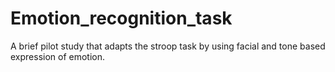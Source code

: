 # Emotion_recognition_task
A brief pilot study that adapts the stroop task by using facial and tone based expression of emotion. 
